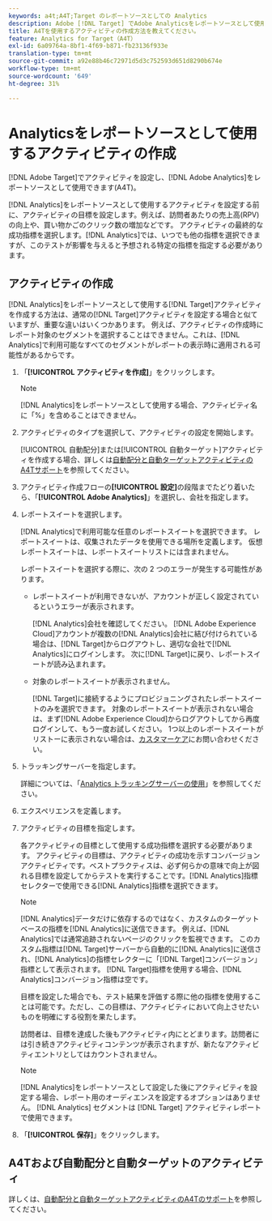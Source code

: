```yaml
---
keywords: a4t;A4T;Target のレポートソースとしての Analytics
description: Adobe [!DNL Target] でAdobe Analyticsをレポートソースとして使用するアクティビティ(A4T)を設定する方法を説明します。
title: A4Tを使用するアクティビティの作成方法を教えてください。
feature: Analytics for Target（A4T）
exl-id: 6a09764a-8bf1-4f69-b871-fb23136f933e
translation-type: tm+mt
source-git-commit: a92e88b46c72971d5d3c752593d651d8290b674e
workflow-type: tm+mt
source-wordcount: '649'
ht-degree: 31%

---
```


# Analyticsをレポートソースとして使用するアクティビティの作成

[!DNL Adobe Target]でアクティビティを設定し、[!DNL Adobe Analytics]をレポートソースとして使用できます(A4T)。

[!DNL Analytics]をレポートソースとして使用するアクティビティを設定する前に、アクティビティの目標を設定します。例えば、訪問者あたりの売上高(RPV)の向上や、買い物かごのクリック数の増加などです。 アクティビティの最終的な成功指標を選択します。[!DNL Analytics]では、いつでも他の指標を選択できますが、このテストが影響を与えると予想される特定の指標を指定する必要があります。

## アクティビティの作成

[!DNL Analytics]をレポートソースとして使用する[!DNL Target]アクティビティを作成する方法は、通常の[!DNL Target]アクティビティを設定する場合と似ていますが、重要な違いはいくつかあります。 例えば、アクティビティの作成時にレポート対象のセグメントを選択することはできません。これは、[!DNL Analytics]で利用可能なすべてのセグメントがレポートの表示時に適用される可能性があるからです。

1. 「**[!UICONTROL アクティビティを作成]**」をクリックします。

   >[!NOTE]
   >
   >[!DNL Analytics]をレポートソースとして使用する場合、アクティビティ名に「%」を含めることはできません。

1. アクティビティのタイプを選択して、アクティビティの設定を開始します。

   [!UICONTROL 自動配分]または[!UICONTROL 自動ターゲット]アクティビティを作成する場合、詳しくは[自動配分と自動ターゲットアクティビティのA4Tサポート](/help/c-integrating-target-with-mac/a4t/a4t-at-aa.md)を参照してください。

1. アクティビティ作成フローの&#x200B;**[!UICONTROL 設定]**&#x200B;の段階までたどり着いたら、「**[!UICONTROL Adobe Analytics]**」を選択し、会社を指定します。
1. レポートスイートを選択します。

   [!DNL Analytics]で利用可能な任意のレポートスイートを選択できます。 レポートスイートは、収集されたデータを使用できる場所を定義します。 仮想レポートスイートは、レポートスイートリストには含まれません。

   レポートスイートを選択する際に、次の 2 つのエラーが発生する可能性があります。

   * レポートスイートが利用できないが、アカウントが正しく設定されているというエラーが表示されます。

      [!DNL Analytics]会社を確認してください。 [!DNL Adobe Experience Cloud]アカウントが複数の[!DNL Analytics]会社に結び付けられている場合は、[!DNL Target]からログアウトし、適切な会社で[!DNL Analytics]にログインします。 次に[!DNL Target]に戻り、レポートスイートが読み込まれます。

   * 対象のレポートスイートが表示されません。

      [!DNL Target]に接続するようにプロビジョニングされたレポートスイートのみを選択できます。 対象のレポートスイートが表示されない場合は、まず[!DNL Adobe Experience Cloud]からログアウトしてから再度ログインして、もう一度お試しください。
   1つ以上のレポートスイートがリストーに表示されない場合は、[カスタマーケア](/help/cmp-resources-and-contact-information.md#reference_ACA3391A00EF467B87930A450050077C)にお問い合わせください。

1. トラッキングサーバーを指定します。

   詳細については、「[Analytics トラッキングサーバーの使用](/help/c-integrating-target-with-mac/a4t/analytics-tracking-server.md#task_72077BA7E93C4A65A715A18F32228823)」を参照してください。

1. エクスペリエンスを定義します。
1. アクティビティの目標を指定します。

   各アクティビティの目標として使用する成功指標を選択する必要があります。 アクティビティの目標は、アクティビティの成功を示すコンバージョンアクティビティです。ベストプラクティスは、必ず何らかの意味で向上が図れる目標を設定してからテストを実行することです。[!DNL Analytics]指標セレクターで使用できる[!DNL Analytics]指標を選択できます。

   >[!NOTE]
   >
   >[!DNL Analytics]データだけに依存するのではなく、カスタムのターゲットベースの指標を[!DNL Analytics]に送信できます。 例えば、[!DNL Analytics]では通常追跡されないページのクリックを監視できます。 このカスタム指標は[!DNL Target]サーバーから自動的に[!DNL Analytics]に送信され、[!DNL Analytics]の指標セレクターに「[!DNL Target]コンバージョン」指標として表示されます。 [!DNL Target]指標を使用する場合、[!DNL Analytics]コンバージョン指標は空です。

   目標を設定した場合でも、テスト結果を評価する際に他の指標を使用することは可能です。ただし、この目標は、アクティビティにおいて向上させたいものを明確にする役割を果たします。

   訪問者は、目標を達成した後もアクティビティ内にとどまります。訪問者には引き続きアクティビティコンテンツが表示されますが、新たなアクティビティエントリとしてはカウントされません。

   >[!NOTE]
   >
   >[!DNL Analytics]をレポートソースとして設定した後にアクティビティを設定する場合、レポート用のオーディエンスを設定するオプションはありません。 [!DNL Analytics] セグメントは [!DNL Target] アクティビティレポートで使用できます。

1. 「**[!UICONTROL 保存]**」をクリックします。

## A4Tおよび自動配分と自動ターゲットのアクティビティ

詳しくは、[自動配分と自動ターゲットアクティビティのA4Tのサポート](/help/c-integrating-target-with-mac/a4t/a4t-at-aa.md)を参照してください。
